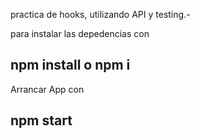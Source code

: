 practica de hooks, utilizando API y testing.-

para instalar las depedencias con  
## npm install o npm i
 

Arrancar App con  
## npm start